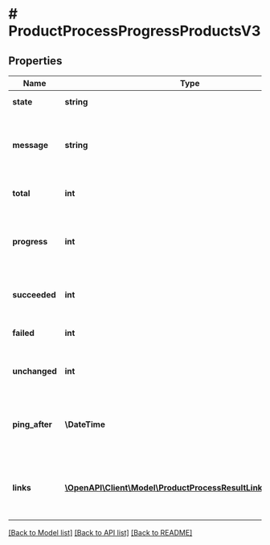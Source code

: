 # # ProductProcessProgressProductsV3

## Properties

Name | Type | Description | Notes
------------ | ------------- | ------------- | -------------
**state** | **string** | the current state of the process | [optional]
**message** | **string** | a human-readable message describing the current state of the process | [optional]
**total** | **int** | the total work to complete for this process | [optional]
**progress** | **int** | the fraction of work that is already completed, as compared to the total work | [optional]
**succeeded** | **int** | the number of successfully processed variations | [optional]
**failed** | **int** | the number of failed processed variations | [optional]
**unchanged** | **int** | the number of unchanged and not processed variations | [optional]
**ping_after** | **\DateTime** | recommendation when to poll this resource again to receive a meaningful update | [optional]
**links** | [**\OpenAPI\Client\Model\ProductProcessResultLinkProductsV3[]**](ProductProcessResultLinkProductsV3.md) | a list of links that can be used to access detailed information about the process result | [optional]

[[Back to Model list]](../../README.md#models) [[Back to API list]](../../README.md#endpoints) [[Back to README]](../../README.md)
